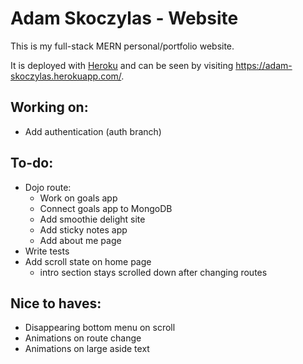 # Adam Skoczylas - Website

This is my full-stack MERN personal/portfolio website.

It is deployed with [Heroku](https://www.heroku.com) and can be seen by visiting https://adam-skoczylas.herokuapp.com/.

## Working on:
- Add authentication (auth branch)

## To-do:
- Dojo route:
    - Work on goals app
    - Connect goals app to MongoDB
    - Add smoothie delight site
    - Add sticky notes app
    - Add about me page
- Write tests
- Add scroll state on home page
    - intro section stays scrolled down after changing routes

## Nice to haves:
 - Disappearing bottom menu on scroll
 - Animations on route change
 - Animations on large aside text

